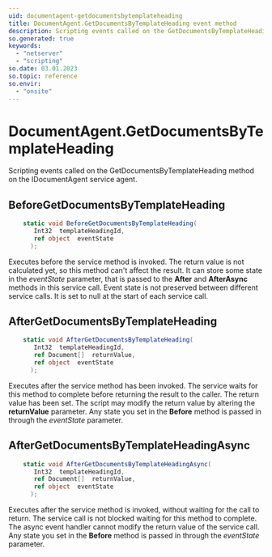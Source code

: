 ```yaml
---
uid: documentagent-getdocumentsbytemplateheading
title: DocumentAgent.GetDocumentsByTemplateHeading event method
description: Scripting events called on the GetDocumentsByTemplateHeading method on the DocumentAgent service agent.
so.generated: true
keywords:
  - "netserver"
  - "scripting"
so.date: 03.01.2023
so.topic: reference
so.envir:
  - "onsite"
---
```

# DocumentAgent.GetDocumentsByTemplateHeading

Scripting events called on the <see cref='M:SuperOffice.CRM.Services.IDocumentAgent.GetDocumentsByTemplateHeading'>GetDocumentsByTemplateHeading</see> method on the <see cref='IDocumentAgent'>IDocumentAgent</see>  service agent.

## BeforeGetDocumentsByTemplateHeading
```cs
    static void BeforeGetDocumentsByTemplateHeading(
       Int32  templateHeadingId,
       ref object  eventState
      );
```
Executes before the service method is invoked.
The return value is not calculated yet, so this method can't affect the result.
It can store some state in the *eventState* parameter, that is passed to the **After** and **AfterAsync** methods in this service call.
Event state is not preserved between different service calls. It is set to null at the start of each service call.
## AfterGetDocumentsByTemplateHeading
```cs
    static void AfterGetDocumentsByTemplateHeading(
       Int32  templateHeadingId,
       ref Document[]  returnValue,
       ref object  eventState
      );
```
Executes after the service method has been invoked. The service waits for this method to complete before returning the result to the caller.
The return value has been set. The script may modify the return value by altering the **returnValue** parameter.
Any state you set in the **Before** method is passed in through the *eventState* parameter.
## AfterGetDocumentsByTemplateHeadingAsync
```cs
    static void AfterGetDocumentsByTemplateHeadingAsync(
       Int32  templateHeadingId,
       ref Document[]  returnValue,
       ref object  eventState
      );
```
Executes after the service method is invoked, without waiting for the call to return.
The service call is not blocked waiting for this method to complete.
The async event handler cannot modify the return value of the service call.
Any state you set in the **Before** method is passed in through the *eventState* parameter.

